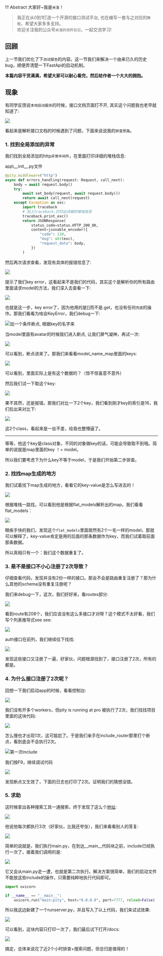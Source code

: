 !!! Abstract 大家好~我是`米洛`！<br/>
> 我正在从0到1打造一个开源的接口测试平台, 也在编写一套与之对应的`教程`，希望大家多多支持。<br/>
> 欢迎关注我的公众号`米洛的测开日记`，一起交流学习! 

## 回顾

  上一节我们优化了下`测试报告`的内容。这一节我们来解决一个由来已久的历史bug，顺便弄清楚一下FastApi的启动机制。
  
  **本篇内容干货满满，希望大家可以耐心看完，然后给作者一个大大的拥抱。**
  
## 现象

  有同学反馈说`本地启动服务`的时候，接口文档页面打不开, 其实这个问题我也老早就知道了:
  
![](https://files.mdnice.com/user/11504/4a421106-d0ce-48ca-9f68-e174f3a8ade9.png)

  看起来是解析接口文档的时候遇到了问题，下面来说说我的`排查思路`。
  
### 1. 找到全局添加的异常

  我们找到全局添加的http`异常中间件`，在里面打印详细的堆栈信息:
  
  app\\_\_init\_\_.py文件
  
```python
@pity.middleware("http")
async def errors_handling(request: Request, call_next):
    body = await request.body()
    try:
        await set_body(request, await request.body())
        return await call_next(request)
    except Exception as exc:
        import traceback
        # 加上traceback,打印出详细的堆栈信息
        traceback.print_exc()
        return JSONResponse(
            status_code=status.HTTP_200_OK,
            content=jsonable_encoder({
                "code": 110,
                "msg": str(exc),
                "request_data": body,
            })
        )
```

  然后再次请求查看，发现有具体的报错信息了:
  
![](https://files.mdnice.com/user/11504/1f9f0910-4b20-4269-975e-12d9a8d53332.png)

  提示了我们key error，这看起来不是我们的代码，其实这个是解析你的所有路由里面请求model的方法，我们深入去查看一下:
  
![](https://files.mdnice.com/user/11504/149f902d-0505-4d08-a6de-c49b40c46148.png)

  也就是这一步，key error了，因为他用的是[]而不是.get，也没有任何`兜底`的操作。那我们看看为啥会KeyError，我们debug一下:

![加一个条件断点, 根据key的名字来](https://files.mdnice.com/user/11504/fd7b7eb1-88d1-4cad-8622-509ba89a3593.png)

  当model里面有avatar的时候我们进入断点, 让我们屏气凝神，再试一次:
  
![](https://files.mdnice.com/user/11504/faa4c1e6-991c-454e-ad55-456f8171d31b.png)

  可以看到，断点进来了。那我们来看看model_name_map里面的keys:
  
![](https://files.mdnice.com/user/11504/8d8f513d-3d2f-41c0-86bb-e8518781c4f8.png)

  可以看到，里面实际上是有这个数据的？（惊不惊喜意不意外）
  
  然后我们试一下取这个key:
  
![](https://files.mdnice.com/user/11504/78493337-9f65-4278-8230-527d33865982.png)

  果不其然，还是报错。那我们对比一下2个key，我们看到刚才key的索引是16，我们拉出来对比下:
  
![](https://files.mdnice.com/user/11504/79f5b9f7-829a-4a2e-b7d9-696318a9fc64.png)

  这2个class，看起来是一丝不差，给我也整懵逼了。
  
  ---
  
  等等，他这个key是class对象，不同的对象做key的话，可能会导致取不到哦。简单的说就是map里面的key ！= model。
  
  所以我们要考虑下为什么key不等于model，于是我们开始第二步排查。
  
### 2. 找找map生成的地方

  我们试着找下map生成的地方，看看它的key-value是怎么写进去的！
  
![](https://files.mdnice.com/user/11504/96c121f2-9491-4a98-952e-3860229c9067.png)

  根据堆栈一路找，可以看到他是根据flat_models解析出的map，我们看看flat_models：
  
![](https://files.mdnice.com/user/11504/c0767e5f-0cff-4d37-b7e9-d353c28ceaff.png)

  眼疾手快的我们，发现这个`flat_models`里面居然有2个一毛一样的model，那就可以解释了，key-value肯定是用的后面的那条数据作为key，而我们试着取前面那条数据。
  
  所以真相只有一个：我们这个数据重复了。
  
### 3. 是不是接口不小心注册了2次导致？

  仔细查看代码，发现并没有2份一样的接口。那会不会是路由重复注册了？那为什么其他的schema没有重复注册呢？
  
  我们来debug一下，这次，我们好好来，看routes部分:
  
![](https://files.mdnice.com/user/11504/e7512b1a-08d1-4087-a86d-26e1e6dacbeb.png)

  看到route有208个，我们应该没有这么多接口才对呀？这个模式不太好看，我们写个列表推导式see see:

![](https://files.mdnice.com/user/11504/e0c50556-d61a-4565-a176-6a9f5f4ac8c5.png)

  auth接口在前列，我们继续往下找找:
  
![](https://files.mdnice.com/user/11504/88b95bf5-262c-4f9a-9ff1-3142172175d8.png)

  发现这些接口又注册了一遍，好家伙，问题根源找到了，接口注册了2次，所有的都是。
  
### 4. 为什么接口注册了2次呢？

  回想一下我们启动app的时候，看看控制台:
  
![](https://files.mdnice.com/user/11504/d55ab8ef-2b1b-4de7-8f83-645b3ffd7169.png)

  我们没有开多个workers，但pity is running at pro 被执行了2次，我们找找项目里面的这块代码:
  
![](https://files.mdnice.com/user/11504/88c9777d-b35c-496d-944f-566dda0c2715.png)

  怎么搜也才出现1次，这可尴尬了。于是我们亲手在include_router那里打个断点，看到底会不会执行2次。
  
![第一次include](https://files.mdnice.com/user/11504/d42897d2-f9f2-49ed-8bc6-018895583161.png)

  我们按F9，继续调试代码
  
![](https://files.mdnice.com/user/11504/3bb25912-4825-400b-a91f-461d19b43b2e.png)

  发现断点又生效了，下面的日志也打印了2次。证明我们的猜想没错。
  
### 5. 求助

  这时候拿出各种搜索工具一通搜索，终于发现了这么个[地址](https://stackoverflow.com/questions/70300675/fastapi-uvicorn-run-always-create-3-instances-but-i-want-it-1-instance):
  
  
![](https://files.mdnice.com/user/11504/30725654-f271-4fc9-b170-e3f4dc3bb09e.png)

  他说他每次都执行3次（好家伙，比我还夸张），我们来看看别人的答复:
  
![](https://files.mdnice.com/user/11504/3c8b1ca1-b27a-4cfc-9ce6-0156e00c5229.png)

  简单的说就是，我们执行main.py，在到达__main__代码块之前，include已经执行一次了，接着我们调用的是:
  
![](https://files.mdnice.com/user/11504/3eba0626-baa2-4689-b26f-62d0f8ffed1a.png)

  它又会从main.py走一遭，也就是第二次执行。解决方案很简单，我们的启动文件不能放这些include的操作，只需要纯粹地执行代码即可。
  
```python
import uvicorn

if __name__ == "__main__":
    uvicorn.run("main:pity", host="0.0.0.0", port=7777, reload=False)
```

  所以我这边新建了一个runserver.py，并且写入了以上代码，我们来试试效果:
  
![](https://files.mdnice.com/user/11504/76255722-83dc-4074-9a1f-1b99c5f50903.png)

  可以看到，这块内容只打印一次了，我们最后试下打开/docs:
  
![](https://files.mdnice.com/user/11504/80eacad8-a036-4834-b94b-e80ef9af5c81.png)

  搞定，总体来说花了近2个小时排查+搜索问题，但总归是值得的！